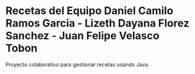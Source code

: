# Recetas del Equipo Daniel Camilo Ramos Garcia - Lizeth Dayana Florez Sanchez - Juan Felipe Velasco Tobon

Proyecto colaborativo para gestionar recetas usando Java.
